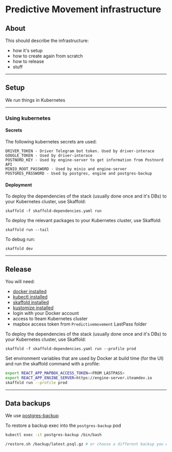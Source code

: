 # Predictive Movement infrastructure

## About

This should describe the infrastructure:
 - how it's setup
 - how to create again from scratch
 - how to release
 - stuff

--- 

## Setup

We run things in Kubernetes


---

### Using kubernetes

#### Secrets

The following kubernetes secrets are used:

    DRIVER_TOKEN - Driver Telegram bot token. Used by driver-interace
    GOOGLE_TOKEN - Used by driver-interace
    POSTNORD_KEY - Used by engine-server to get information from Postnord API
    MINIO_ROOT_PASSWORD - Used by minio and engine-server
    POSTGRES_PASSWORD - Used by postgres, engine and postgres-backup

#### Deployment

To deploy the dependencies of the stack (usually done once and it's DBs) to your Kubernetes cluster, use Skaffold:

    skaffold -f skaffold-dependencies.yaml run

To deploy the relevant packages to your Kubernetes cluster, use Skaffold:

    skaffold run --tail

To debug run:

    skaffold dev

---

## Release

You will need:

- [docker installed](https://docs.docker.com/engine/install/)
- [kubectl installed](https://kubernetes.io/docs/tasks/tools/install-kubectl/)
- [skaffold installed](https://skaffold.dev/docs/install/)
- [kustomize installed](https://kubernetes-sigs.github.io/kustomize/installation/)
- login with your Docker account
- access to Iteam Kubernetes cluster
- mapbox access token from `Predictivemovement` LastPass folder

To deploy the dependencies of the stack (usually done once and it's DBs) to your Kubernetes cluster, use Skaffold:

    skaffold -f skaffold-dependencies.yaml run --profile prod

Set environment variables that are used by Docker at build time (for the UI) and run the skaffold command with a profile:

```sh
export REACT_APP_MAPBOX_ACCESS_TOKEN=<FROM LASTPASS>
export REACT_APP_ENGINE_SERVER=https://engine-server.iteamdev.io
skaffold run --profile prod
```

---

## Data backups

We use [postgres-backup](https://github.com/alexanderczigler/docker/tree/master/postgres-backup)

To restore a backup exec into the `postgres-backup` pod

```bash
kubectl exec -it postgres-backup /bin/bash

/restore.sh /backup/latest.psql.gz # or choose a different backup you want
```
